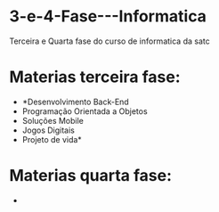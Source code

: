 # 3-e-4-Fase---Informatica

Terceira e Quarta fase do curso de informatica da satc

# Materias terceira fase:
- *Desenvolvimento Back-End
- Programação Orientada a Objetos
- Soluções Mobile
- Jogos Digitais
- Projeto de vida*

# Materias quarta fase:
- 
